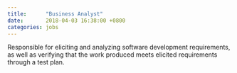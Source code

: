 ```yaml
---
title:      "Business Analyst"
date:       2018-04-03 16:38:00 +0800
categories: jobs
---
```

Responsible for eliciting and analyzing software development requirements, as well as verifying that the work produced meets elicited requirements through a test plan.